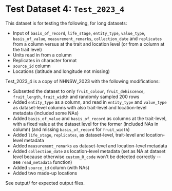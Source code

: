 
# Test Dataset 4: `Test_2023_4`

This dataset is for testing the following, for long datasets:
- Input of `basis_of_record`, `life_stage`, `entity_type`, `value_type`, `basis_of_value`, `measurement_remarks`, `collection_date` and `replicates` from a column versus at the trait and location level (or from a column at the trait level)
- Units read in from a column
- Replicates in character format
- `source_id` column
- Locations (latitude and longitude not missing)

Test_2023_4 is a copy of NHNSW_2023 with the following modifications:
- Subsetted the dataset to only `fruit_colour`, `fruit_dehiscence`, `fruit_length`, `fruit_width` and randomly sampled 200 rows
- Added `entity_type` as a column, and read in `entity_type` and `value_type` as dataset-level columns with also trait-level and location-level metadata (included some NAs)
- Added `basis_of_value` and `basis_of_record` as columns at the trait-level, with a fixed value at the dataset level for the former (included NAs in column) (and missing `basis_of_record` for `fruit_width`)
- Added `life_stage`, `replicates`, as dataset-level, trait-level and location-level metadata
- Added `measurement_remarks` as dataset-level and location-level metadata
- Added `collection_date` as location-level metadata (set as NA at dataset level because otherwise `custom_R_code` won't be detected correctly -- see `read_metadata` function)
- Added `source_id` column (with NAs)
- Added two made-up locations

See output/ for expected output files.
